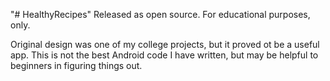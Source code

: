 "# HealthyRecipes" 
Released as open source.
For educational purposes, only.

Original design was one of my college projects, but it proved ot be a useful app.
This is not the best Android code I have written, but may be helpful to beginners in figuring things out.
